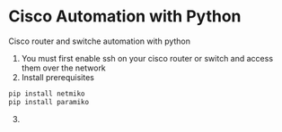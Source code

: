 # Cisco Automation with Python
Cisco router and switche automation with python
1. You must first enable ssh on your cisco router or switch and access them over the network
2. Install prerequisites
```python
pip install netmiko
pip install paramiko
```
3.  
